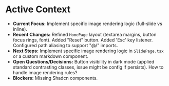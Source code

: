 # Active Context

*   **Current Focus:** Implement specific image rendering logic (full-slide vs inline).
*   **Recent Changes:** Refined `HomePage` layout (textarea margins, button focus rings, font). Added "Reset" button. Added 'Esc' key listener. Configured path aliasing to support "@/" imports.
*   **Next Steps:** Implement specific image rendering logic in `SlidePage.tsx` or a custom markdown component.
*   **Open Questions/Decisions:** Button visibility in dark mode (applied standard contrasting classes, issue might be config if persists). How to handle image rendering rules?
*   **Blockers:** Missing Shadcn components.